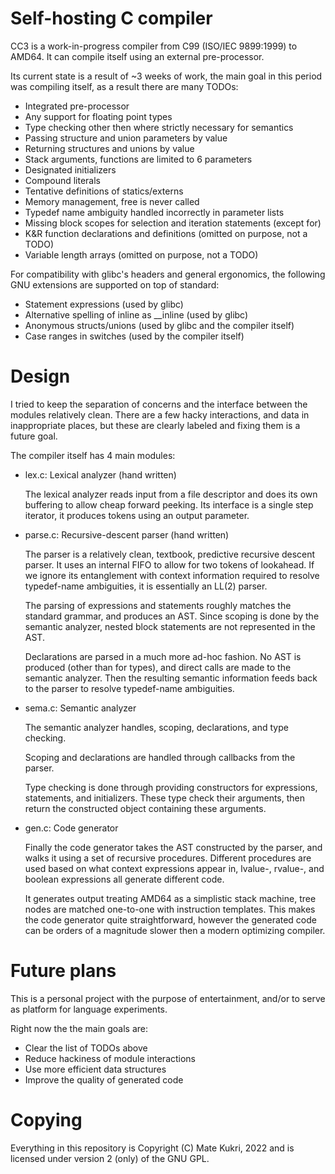 # Self-hosting C compiler

CC3 is a work-in-progress compiler from C99 (ISO/IEC 9899:1999) to AMD64.
It can compile itself using an external pre-processor.

Its current state is a result of ~3 weeks of work, the main goal in this period
was compiling itself, as a result there are many TODOs:
- Integrated pre-processor
- Any support for floating point types
- Type checking other then where strictly necessary for semantics
- Passing structure and union parameters by value
- Returning structures and unions by value
- Stack arguments, functions are limited to 6 parameters
- Designated initializers
- Compound literals
- Tentative definitions of statics/externs
- Memory management, free is never called
- Typedef name ambiguity handled incorrectly in parameter lists
- Missing block scopes for selection and iteration statements (except for)
- K&R function declarations and definitions (omitted on purpose, not a TODO)
- Variable length arrays (omitted on purpose, not a TODO)

For compatibility with glibc's headers and general ergonomics, the following
GNU extensions are supported on top of standard:
- Statement expressions (used by glibc)
- Alternative spelling of inline as __inline (used by glibc)
- Anonymous structs/unions (used by glibc and the compiler itself)
- Case ranges in switches (used by the compiler itself)

# Design

I tried to keep the separation of concerns and the interface between the
modules relatively clean. There are a few hacky interactions, and data in
inappropriate places, but these are clearly labeled and fixing them is a
future goal.

The compiler itself has 4 main modules:

- lex.c: Lexical analyzer (hand written)

    The lexical analyzer reads input from a file descriptor and does its own
    buffering to allow cheap forward peeking. Its interface is a single step
    iterator, it produces tokens using an output parameter.

- parse.c: Recursive-descent parser (hand written)

    The parser is a relatively clean, textbook, predictive recursive descent
    parser. It uses an internal FIFO to allow for two tokens of lookahead.
    If we ignore its entanglement with context information required to resolve
    typedef-name ambiguities, it is essentially an LL(2) parser.

    The parsing of expressions and statements roughly matches the standard
    grammar, and produces an AST. Since scoping is done by the semantic
    analyzer, nested block statements are not represented in the AST.

    Declarations are parsed in a much more ad-hoc fashion. No AST is produced
    (other than for types), and direct calls are made to the semantic analyzer.
    Then the resulting semantic information feeds back to the parser to resolve
    typedef-name ambiguities.

- sema.c: Semantic analyzer

    The semantic analyzer handles, scoping, declarations, and type checking.

    Scoping and declarations are handled through callbacks from the parser.

    Type checking is done through providing constructors for expressions,
    statements, and initializers. These type check their arguments, then return
    the constructed object containing these arguments.

- gen.c: Code generator

    Finally the code generator takes the AST constructed by the parser,
    and walks it using a set of recursive procedures. Different procedures
    are used based on what context expressions appear in, lvalue-, rvalue-,
    and boolean expressions all generate different code.

    It generates output treating AMD64 as a simplistic stack machine, tree
    nodes are matched one-to-one with instruction templates. This makes the
    code generator quite straightforward, however the generated code can be
    orders of a magnitude slower then a modern optimizing compiler.

# Future plans

This is a personal project with the purpose of entertainment, and/or to serve
as platform for language experiments.

Right now the the main goals are:
- Clear the list of TODOs above
- Reduce hackiness of module interactions
- Use more efficient data structures
- Improve the quality of generated code

# Copying

Everything in this repository is Copyright (C) Mate Kukri, 2022 and is licensed
under version 2 (only) of the GNU GPL.
